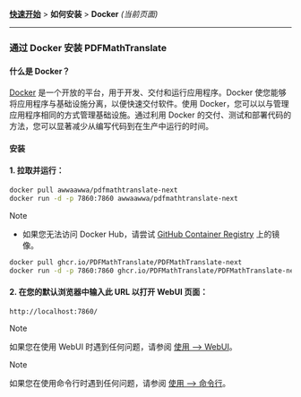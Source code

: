 [**快速开始**](./getting-started.md) > **如何安装** > **Docker** _(当前页面)_

---

### 通过 Docker 安装 PDFMathTranslate

#### 什么是 Docker？

[Docker](https://docs.docker.com/get-started/docker-overview/) 是一个开放的平台，用于开发、交付和运行应用程序。Docker 使您能够将应用程序与基础设施分离，以便快速交付软件。使用 Docker，您可以以与管理应用程序相同的方式管理基础设施。通过利用 Docker 的交付、测试和部署代码的方法，您可以显著减少从编写代码到在生产中运行的时间。

#### 安装

<h4>1. 拉取并运行：</h4>

```bash
docker pull awwaawwa/pdfmathtranslate-next
docker run -d -p 7860:7860 awwaawwa/pdfmathtranslate-next
```

> [!NOTE]
>
> - 如果您无法访问 Docker Hub，请尝试 [GitHub Container Registry](https://github.com/PDFMathTranslate/PDFMathTranslate-next/pkgs/container/pdfmathtranslate) 上的镜像。
>
> ```bash
> docker pull ghcr.io/PDFMathTranslate/PDFMathTranslate-next
> docker run -d -p 7860:7860 ghcr.io/PDFMathTranslate/PDFMathTranslate-next
> ```

<h4>2. 在您的默认浏览器中输入此 URL 以打开 WebUI 页面：</h4>

```
http://localhost:7860/
```

> [!NOTE]
> 如果您在使用 WebUI 时遇到任何问题，请参阅 [使用 --> WebUI](./USAGE_webui.md)。

> [!NOTE]
> 如果您在使用命令行时遇到任何问题，请参阅 [使用 --> 命令行](./USAGE_commandline.md)。
<!-- 
#### For docker deployment on cloud service:

<div>
<a href="https://www.heroku.com/deploy?template=https://github.com/PDFMathTranslate/PDFMathTranslate-next">
  <img src="https://www.herokucdn.com/deploy/button.svg" alt="Deploy" height="26"></a>
<a href="https://render.com/deploy">
  <img src="https://render.com/images/deploy-to-render-button.svg" alt="Deploy to Koyeb" height="26"></a>
<a href="https://zeabur.com/templates/5FQIGX?referralCode=reycn">
  <img src="https://zeabur.com/button.svg" alt="Deploy on Zeabur" height="26"></a>
<a href="https://app.koyeb.com/deploy?type=git&builder=buildpack&repository=github.com/PDFMathTranslate/PDFMathTranslate-next&branch=main&name=pdf-math-translate">
  <img src="https://www.koyeb.com/static/images/deploy/button.svg" alt="Deploy to Koyeb" height="26"></a>
</div>

<div align="right">
<h6><small>Some content on this page has been translated by GPT and may contain errors.</small></h6> -->